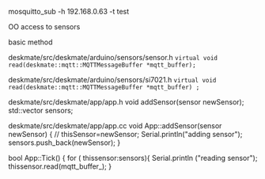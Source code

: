 
mosquitto_sub -h 192.168.0.63 -t test


OO access to sensors

basic method

deskmate/src/deskmate/arduino/sensors/sensor.h
`virtual void read(deskmate::mqtt::MQTTMessageBuffer *mqtt_buffer);`

deskmate/src/deskmate/arduino/sensors/si7021.h
`virtual void read(deskmate::mqtt::MQTTMessageBuffer *mqtt_buffer) ;`


deskmate/src/deskmate/app/app.h
void addSensor(sensor newSensor);
std::vector<sensor> sensors;


deskmate/src/deskmate/app/app.cc
void App::addSensor(sensor newSensor) {
    // thisSensor=newSensor;
    Serial.println("adding sensor");
    sensors.push_back(newSensor);
  }


bool App::Tick() {
    for ( thissensor:sensors){
      Serial.println ("reading sensor");
      thissensor.read(mqtt_buffer_);
    }